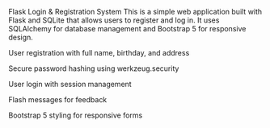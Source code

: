 Flask Login & Registration System
This is a simple web application built with Flask and SQLite that allows users to register and log in. 
It uses SQLAlchemy for database management and Bootstrap 5 for responsive design.


User registration with full name, birthday, and address

Secure password hashing using werkzeug.security

User login with session management

Flash messages for feedback

Bootstrap 5 styling for responsive forms

